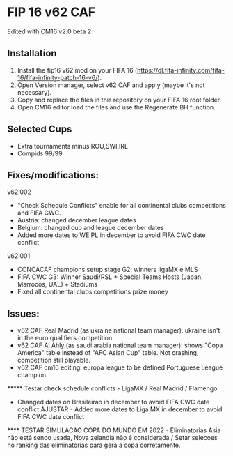 # FIP 16 v62 CAF

Edited with CM16 v2.0 beta 2 

## Installation

1. Install the fip16 v62 mod on your FIFA 16 (https://dl.fifa-infinity.com/fifa-16/fifa-infinity-patch-16-v6/).
2. Open Version manager, select v62 CAF and apply (maybe it's not necessary). 
3. Copy and replace the files in this repository on your FIFA 16 root folder.
4. Open CM16 editor load the files and use the Regenerate BH function.

## Selected Cups

- Extra tournaments minus ROU,SWI,IRL
- Compids 99/99

## Fixes/modifications:

v62.002
- "Check Schedule Conflicts" enable for all continental clubs competitions and FIFA CWC.
- Austria: changed december league dates
- Belgium: changed cup and league december dates
- Added more dates to WE PL in december to avoid FIFA CWC date conflict

v62.001
- CONCACAF champions setup stage G2: winners ligaMX e MLS
- FIFA CWC G3: Winner Saudi/RSL + Special Teams Hosts (Japan, Marrocos, UAE) + Stadiums
- Fixed all continental clubs competitions prize money


## Issues: 

- v62 CAF Real Madrid (as ukraine national team manager): ukraine isn't in the euro qualifiers competition
- v62 CAF Al Ahly (as saudi arabia national team manager): shows "Copa America" table instead of "AFC Asian Cup" table. Not crashing, competition still playable.
- v62 CAF cm16 editing: europa league to be defined Portuguese League champion.


***** Testar check schedule conflicts - LigaMX / Real Madrid / Flamengo
- Changed dates on Brasileirao in december to avoid FIFA CWC date conflict
AJUSTAR - Added more dates to Liga MX in december to avoid FIFA CWC date conflict

**** TESTAR SIMULACAO COPA DO MUNDO EM 2022 - Eliminatorias Asia não está sendo usada, Nova zelandia não é considerada / Setar selecoes no ranking das eliminatorias para gera a copa corretamente.